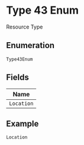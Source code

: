 
# Type 43 Enum

Resource Type

## Enumeration

`Type43Enum`

## Fields

| Name |
|  --- |
| `Location` |

## Example

```
Location
```

